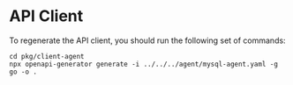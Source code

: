 # API Client

To regenerate the API client, you should run the following set of
commands:

```shell
cd pkg/client-agent
npx openapi-generator generate -i ../../../agent/mysql-agent.yaml -g go -o .
```
